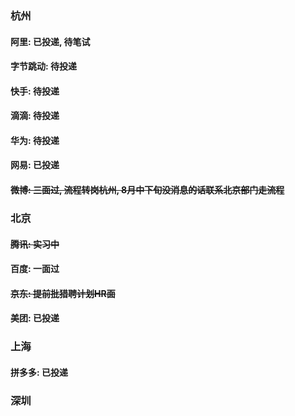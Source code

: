 ### 杭州

#### 阿里: 已投递, 待笔试
#### 字节跳动: 待投递
#### 快手: 待投递
#### 滴滴: 待投递
#### 华为: 待投递
#### 网易: 已投递
#### ~~微博: 三面过, 流程转岗杭州, 8月中下旬没消息的话联系北京部门走流程~~


### 北京
#### ~~腾讯: 实习中~~
#### 百度: 一面过
#### ~~京东: 提前批猎聘计划HR面~~
#### 美团: 已投递

### 上海
#### 拼多多: 已投递

### 深圳
